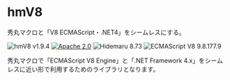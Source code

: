 # hmV8
秀丸マクロと「V8 ECMAScript・.NET4」をシームレスにする。

![hmV8 v1.9.4](https://img.shields.io/badge/hmV8-v1.9.3-6479ff.svg)
[![Apache 2.0](https://img.shields.io/badge/license-Apache_2.0-blue.svg?style=flat)](LICENSE)
![Hidemaru 8.73](https://img.shields.io/badge/Hidemaru-v8.98-6479ff.svg)
![ECMAScript V8 9.8.177.9](https://img.shields.io/badge/V8-v9.8.177.9-6479ff.svg?logo=python&logoColor=white)

秀丸マクロで「ECMAScript V8 Engine」と「.NET Framework 4.x」をシームレスに近い形で利用するためのライブラリとなります。
